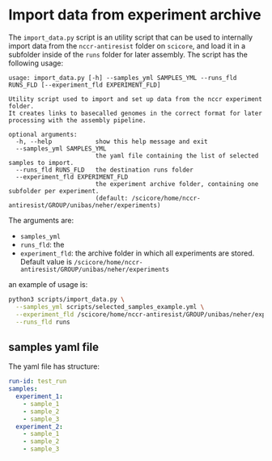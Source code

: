 # Import data from experiment archive

The `import_data.py` script is an utility script that can be used to internally import data from the `nccr-antiresist` folder on `scicore`, and load it in a subfolder inside of the `runs` folder for later assembly.
The script has the following usage:

```
usage: import_data.py [-h] --samples_yml SAMPLES_YML --runs_fld RUNS_FLD [--experiment_fld EXPERIMENT_FLD]

Utility script used to import and set up data from the nccr experiment folder.
It creates links to basecalled genomes in the correct format for later processing with the assembly pipeline.

optional arguments:
  -h, --help            show this help message and exit
  --samples_yml SAMPLES_YML
                        the yaml file containing the list of selected samples to import.
  --runs_fld RUNS_FLD   the destination runs folder
  --experiment_fld EXPERIMENT_FLD
                        the experiment archive folder, containing one subfolder per experiment.
                        (default: /scicore/home/nccr-antiresist/GROUP/unibas/neher/experiments)
```
The arguments are:
- `samples_yml`
- `runs_fld`: the 
- `experiment_fld`: the archive folder in which all experiments are stored. Default value is `/scicore/home/nccr-antiresist/GROUP/unibas/neher/experiments`



an example of usage is:
```bash
python3 scripts/import_data.py \
  --samples_yml scripts/selected_samples_example.yml \
  --experiment_fld /scicore/home/nccr-antiresist/GROUP/unibas/neher/experiments \
  --runs_fld runs
```

## samples yaml file

The yaml file has structure:

```yaml
run-id: test_run
samples:
  experiment_1:
    - sample_1
    - sample_2
    - sample_3
  experiment_2:
    - sample_1
    - sample_2
    - sample_3
```
